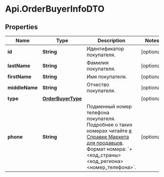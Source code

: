 # Api.OrderBuyerInfoDTO

## Properties

Name | Type | Description | Notes
------------ | ------------- | ------------- | -------------
**id** | **String** | Идентификатор покупателя. | [optional] 
**lastName** | **String** | Фамилия покупателя. | [optional] 
**firstName** | **String** | Имя покупателя. | [optional] 
**middleName** | **String** | Отчество покупателя. | [optional] 
**type** | [**OrderBuyerType**](OrderBuyerType.md) |  | [optional] 
**phone** | **String** | Подменный номер телефона покупателя. Подробнее о таких номерах читайте [в Справке Маркета для продавцов](https://yandex.ru/support2/marketplace/ru/orders/dbs/call#fake-number).  Формат номера: &#x60;+&lt;код_страны&gt;&lt;код_региона&gt;&lt;номер_телефона&gt;&#x60;.  | [optional] 


